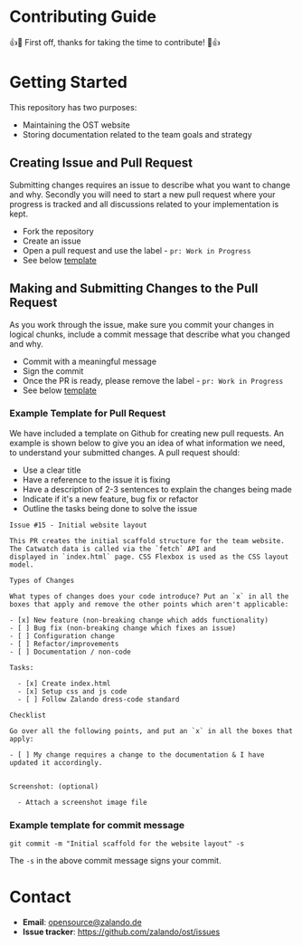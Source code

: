 # Contributing Guide

👍🎉 First off, thanks for taking the time to contribute! 🎉👍

# Getting Started

This repository has two purposes:
- Maintaining the OST website
- Storing documentation related to the team goals and strategy

## Creating Issue and Pull Request

Submitting changes requires an issue to describe what you want to change and why. Secondly you will need to start a new pull request where your progress is tracked and all discussions related to your implementation is kept.

- Fork the repository
- Create an issue
- Open a pull request and use the label - `pr: Work in Progress`
- See below [template](#example-template-for-pr)


## Making and Submitting Changes to the Pull Request

As you work through the issue, make sure you commit your changes in logical chunks, include a commit message that describe what you changed and why.

- Commit with a meaningful message
- Sign the commit
- Once the PR is ready, please remove the label - `pr: Work in Progress`
- See below [template](#example-template-for-commit-message)


### Example Template for Pull Request

We have included a template on Github for creating new pull requests. An example is shown below to give you an idea of what information we need, to understand your submitted changes. A pull request should:

- Use a clear title
- Have a reference to the issue it is fixing
- Have a description of 2-3 sentences to explain the changes being made
- Indicate if it's a new feature, bug fix or refactor
- Outline the tasks being done to solve the issue

```
Issue #15 - Initial website layout

This PR creates the initial scaffold structure for the team website. The Catwatch data is called via the `fetch` API and
displayed in `index.html` page. CSS Flexbox is used as the CSS layout model.

Types of Changes

What types of changes does your code introduce? Put an `x` in all the boxes that apply and remove the other points which aren't applicable:

- [x] New feature (non-breaking change which adds functionality)
- [ ] Bug fix (non-breaking change which fixes an issue)
- [ ] Configuration change
- [ ] Refactor/improvements
- [ ] Documentation / non-code

Tasks:

  - [x] Create index.html
  - [x] Setup css and js code
  - [ ] Follow Zalando dress-code standard

Checklist

Go over all the following points, and put an `x` in all the boxes that apply:

- [ ] My change requires a change to the documentation & I have updated it accordingly.


Screenshot: (optional)

  - Attach a screenshot image file
```


### Example template for commit message

```
git commit -m "Initial scaffold for the website layout" -s
```

The `-s` in the above commit message signs your commit.

# Contact

- **Email**: opensource@zalando.de
- **Issue tracker**: https://github.com/zalando/ost/issues
